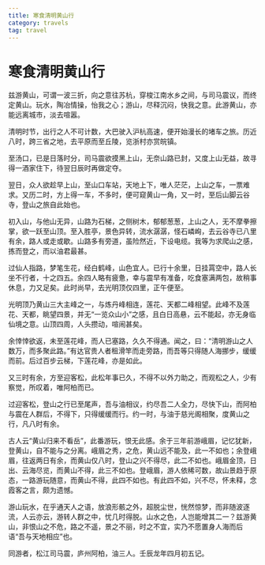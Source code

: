 ```yaml
---
title: 寒食清明黄山行
category: travels
tag: travel
---
```


# 寒食清明黄山行

兹游黄山，可谓一波三折，向之意往苏杭，穿梭江南水乡之间，与司马震议，而终定黄山。玩水，陶冶情操，怡我之心；游山，尽释沉闷，快我之意。此游黄山，亦能远离城市，淡去喧嚣。

清明时节，出行之人不可计数，大巴驶入沪杭高速，便开始漫长的堵车之旅。历近八时，跨三省之地，去平原而至丘陵，览浙村亦赏皖镇。

至汤口，已是日落时分，司马震欲摸黑上山，无奈山路已封，又度上山无益，故寻得一酒家住下，待翌日辰时再做定夺。

翌日，众人欲趁早上山，至山口车站，天地上下，唯人茫茫，上山之车，一票难求。又历二时，方上得一车，不多时，便可窥黄山一角，又一时，至后山脚云谷寺，登山之旅自此始也。

初入山，与他山无异，山路为石梯，之侧树木，郁郁葱葱，上山之人，无不摩拳擦掌，欲一跃至山顶。至入胜亭，景色异转，流水潺潺，怪石嶙峋，去云谷寺已八里有余，路人或走或歇。山路多有旁道，虽险然近，下设电缆。我等为求爬山之感，拣而登之，而以油君最甚。

过仙人指路，梦笔生花，经白鹤峰，山色宜人。已行十余里，日挂罥空中，路人长坐不行者，十之四五。余四人略有疲惫，幸与震早有准备，吃食塞满两包，故稍事休息，力又足矣。此时尚早，去光明顶仅四里，正午便至。

光明顶乃黄山三大主峰之一，与炼丹峰相连，莲花、天都二峰相望。此峰不及莲花、天都，眺望四景，并无“一览众山小”之感，且白日高悬，云不能起，亦无身临仙境之意。山顶四周，人头攒动，喧闹甚矣。

余悻悻欲返，未至莲花峰，而人已塞路，久久不得通。闻之，曰：“清明游山之人数万，而多聚此路。”有达官贵人者租滑竿而走旁路，而吾等只得随人海挪步，缓缓而前。后过百步云梯，下莲花峰，亦是如此。
 
又三时有余，方至迎客松，此松年事已久，不得不以外力助之，而观松之人，少有察觉，所叹着，唯阿柏而已。

过迎客松，登山之行已至尾声，吾与油相议，约尽吾二人全力，尽快下山，而阿柏与震在人群后，不得下，只得缓缓而行。约一时，与油于慈光阁相聚，度黄山之行，凡八时有余。

古人云“黄山归来不看岳”，此番游玩，恨无此感。余于三年前游峨眉，记忆犹新，登黄山，自不能与之分离。峨眉之秀，之危，黄山远不能及，此一不如也；余登峨眉，往返两日有余，而黄山仅八时，登山之兴不得尽，此二不如也。峨眉金顶，日出、云海尽览，而黄山不得，此三不如也。登峨眉，游人依稀可数，故山景趋于原态，一路游玩随意，而黄山不得，此四不如也。有此四不如，兴不尽，怀未释，念霞客之言，颇为遗憾。

游山玩水，在乎通天人之语，放浪形骸之外，超脱尘世，恍然惊梦，而非随波逐流，人云亦云，游转人群之中，忧几时得脱。山水之色，人岂能增其二一？兹游黄山，非恨山之不危，路之不遥，景之不丽，时之不宜，实乃不愿置身人海而后语“吾与天地相应”也。

同游者，松江司马震，庐州阿柏，油三人。壬辰龙年四月初五记。